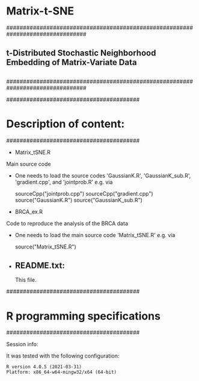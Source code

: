 # Matrix-t-SNE

################################################################################
##
##   t-Distributed Stochastic Neighborhood Embedding of Matrix-Variate Data
##
################################################################################

########################################
# Description of content:
########################################

* Matrix_tSNE.R

Main source code

- One needs to load the source codes 'GaussianK.R', 'GaussianK_sub.R', 'gradient.cpp', and 'jointprob.R' e.g. via

  sourceCpp("jointprob.cpp")
  sourceCpp("gradient.cpp")
  source("GaussianK.R")
  source("GaussianK_sub.R")

  
* BRCA_ex.R

Code to reproduce the analysis of the BRCA data
- One needs to load the main source code 'Matrix_tSNE.R' e.g. via
  
  source("Matrix_tSNE.R")

* README.txt:
  -----------

  This file.
  
########################################
# R programming specifications
########################################

Session info:

It was tested with the following configuration:

    R version 4.0.5 (2021-03-31)
    Platform: x86_64-w64-mingw32/x64 (64-bit)
